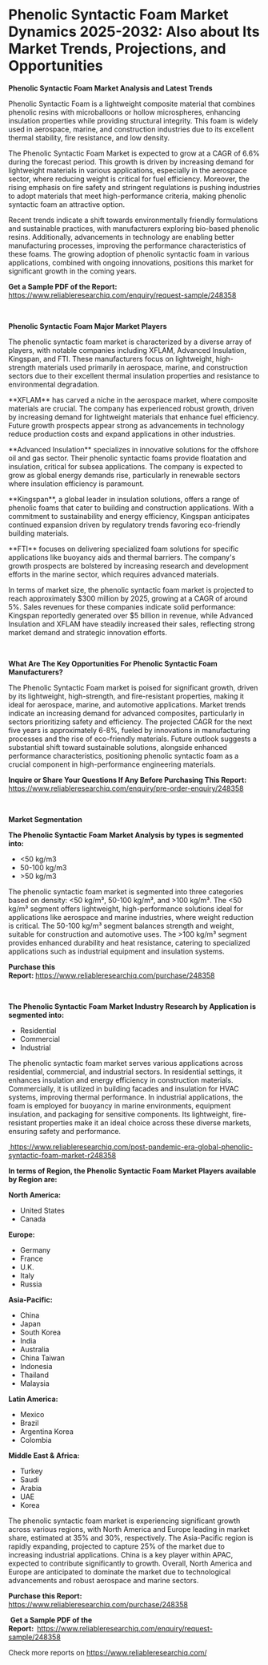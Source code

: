 <p><h1>Phenolic Syntactic Foam Market Dynamics 2025-2032: Also about Its Market Trends, Projections, and Opportunities</h1></p><p><strong>Phenolic Syntactic Foam Market Analysis and Latest Trends</strong></p>
<p><p>Phenolic Syntactic Foam is a lightweight composite material that combines phenolic resins with microballoons or hollow microspheres, enhancing insulation properties while providing structural integrity. This foam is widely used in aerospace, marine, and construction industries due to its excellent thermal stability, fire resistance, and low density. </p><p>The Phenolic Syntactic Foam Market is expected to grow at a CAGR of 6.6% during the forecast period. This growth is driven by increasing demand for lightweight materials in various applications, especially in the aerospace sector, where reducing weight is critical for fuel efficiency. Moreover, the rising emphasis on fire safety and stringent regulations is pushing industries to adopt materials that meet high-performance criteria, making phenolic syntactic foam an attractive option.</p><p>Recent trends indicate a shift towards environmentally friendly formulations and sustainable practices, with manufacturers exploring bio-based phenolic resins. Additionally, advancements in technology are enabling better manufacturing processes, improving the performance characteristics of these foams. The growing adoption of phenolic syntactic foam in various applications, combined with ongoing innovations, positions this market for significant growth in the coming years.</p></p>
<p><strong>Get a Sample PDF of the Report:&nbsp;</strong> <a href="https://www.reliableresearchiq.com/enquiry/request-sample/248358?utm_campaign=2810&utm_medium=2&utm_source=Github&utm_content=ia&utm_term=30032025&utm_id=phenolic-syntactic-foam">https://www.reliableresearchiq.com/enquiry/request-sample/248358</a></p>
<p>&nbsp;</p>
<p><strong>Phenolic Syntactic Foam Major Market Players</strong></p>
<p><p>The phenolic syntactic foam market is characterized by a diverse array of players, with notable companies including XFLAM, Advanced Insulation, Kingspan, and FTI. These manufacturers focus on lightweight, high-strength materials used primarily in aerospace, marine, and construction sectors due to their excellent thermal insulation properties and resistance to environmental degradation.</p><p>**XFLAM** has carved a niche in the aerospace market, where composite materials are crucial. The company has experienced robust growth, driven by increasing demand for lightweight materials that enhance fuel efficiency. Future growth prospects appear strong as advancements in technology reduce production costs and expand applications in other industries.</p><p>**Advanced Insulation** specializes in innovative solutions for the offshore oil and gas sector. Their phenolic syntactic foams provide floatation and insulation, critical for subsea applications. The company is expected to grow as global energy demands rise, particularly in renewable sectors where insulation efficiency is paramount.</p><p>**Kingspan**, a global leader in insulation solutions, offers a range of phenolic foams that cater to building and construction applications. With a commitment to sustainability and energy efficiency, Kingspan anticipates continued expansion driven by regulatory trends favoring eco-friendly building materials.</p><p>**FTI** focuses on delivering specialized foam solutions for specific applications like buoyancy aids and thermal barriers. The company's growth prospects are bolstered by increasing research and development efforts in the marine sector, which requires advanced materials.</p><p>In terms of market size, the phenolic syntactic foam market is projected to reach approximately $300 million by 2025, growing at a CAGR of around 5%. Sales revenues for these companies indicate solid performance: Kingspan reportedly generated over $5 billion in revenue, while Advanced Insulation and XFLAM have steadily increased their sales, reflecting strong market demand and strategic innovation efforts.</p></p>
<p>&nbsp;</p>
<p><strong>What Are The Key Opportunities For Phenolic Syntactic Foam Manufacturers?</strong></p>
<p><p>The Phenolic Syntactic Foam market is poised for significant growth, driven by its lightweight, high-strength, and fire-resistant properties, making it ideal for aerospace, marine, and automotive applications. Market trends indicate an increasing demand for advanced composites, particularly in sectors prioritizing safety and efficiency. The projected CAGR for the next five years is approximately 6-8%, fueled by innovations in manufacturing processes and the rise of eco-friendly materials. Future outlook suggests a substantial shift toward sustainable solutions, alongside enhanced performance characteristics, positioning phenolic syntactic foam as a crucial component in high-performance engineering materials.</p></p>
<p><strong>Inquire or Share Your Questions If Any Before Purchasing This Report:</strong> <a href="https://www.reliableresearchiq.com/enquiry/pre-order-enquiry/248358?utm_campaign=2810&utm_medium=2&utm_source=Github&utm_content=ia&utm_term=30032025&utm_id=phenolic-syntactic-foam">https://www.reliableresearchiq.com/enquiry/pre-order-enquiry/248358</a></p>
<p>&nbsp;</p>
<p><strong>Market Segmentation</strong></p>
<p><strong>The Phenolic Syntactic Foam Market Analysis by types is segmented into:</strong></p>
<p><ul><li><50 kg/m3</li><li>50-100 kg/m3</li><li>>50 kg/m3</li></ul></p>
<p><p>The phenolic syntactic foam market is segmented into three categories based on density: <50 kg/m³, 50-100 kg/m³, and >100 kg/m³. The <50 kg/m³ segment offers lightweight, high-performance solutions ideal for applications like aerospace and marine industries, where weight reduction is critical. The 50-100 kg/m³ segment balances strength and weight, suitable for construction and automotive uses. The >100 kg/m³ segment provides enhanced durability and heat resistance, catering to specialized applications such as industrial equipment and insulation systems.</p></p>
<p><strong>Purchase this Report:&nbsp;</strong><a href="https://www.reliableresearchiq.com/purchase/248358?utm_campaign=2810&utm_medium=2&utm_source=Github&utm_content=ia&utm_term=30032025&utm_id=phenolic-syntactic-foam">https://www.reliableresearchiq.com/purchase/248358</a></p>
<p>&nbsp;</p>
<p><strong>The Phenolic Syntactic Foam Market Industry Research by Application is segmented into:</strong></p>
<p><ul><li>Residential</li><li>Commercial</li><li>Industrial</li></ul></p>
<p><p>The phenolic syntactic foam market serves various applications across residential, commercial, and industrial sectors. In residential settings, it enhances insulation and energy efficiency in construction materials. Commercially, it is utilized in building facades and insulation for HVAC systems, improving thermal performance. In industrial applications, the foam is employed for buoyancy in marine environments, equipment insulation, and packaging for sensitive components. Its lightweight, fire-resistant properties make it an ideal choice across these diverse markets, ensuring safety and performance.</p></p>
<p><a href="https://www.reliableresearchiq.com/post-pandemic-era-global-phenolic-syntactic-foam-market-r248358?utm_campaign=2810&utm_medium=2&utm_source=Github&utm_content=ia&utm_term=30032025&utm_id=phenolic-syntactic-foam">&nbsp;https://www.reliableresearchiq.com/post-pandemic-era-global-phenolic-syntactic-foam-market-r248358</a></p>
<p><strong>In terms of Region, the Phenolic Syntactic Foam Market Players available by Region are:</strong></p>
<p>
    <p> <strong> North America: </strong>
        <ul>
            <li>United States</li>
            <li>Canada</li>
        </ul>
        </p> 
    <p> <strong> Europe: </strong>
        <ul>
            <li>Germany</li>
            <li>France</li>
            <li>U.K.</li>
            <li>Italy</li>
            <li>Russia</li>
        </ul>
        </p> 
    <p> <strong> Asia-Pacific: </strong>
        <ul>
            <li>China</li>
            <li>Japan</li>
            <li>South Korea</li>
            <li>India</li>
            <li>Australia</li>
            <li>China Taiwan</li>
            <li>Indonesia</li>
            <li>Thailand</li>
            <li>Malaysia</li>
        </ul>
        </p> 
    <p> <strong> Latin America: </strong>
        <ul>
            <li>Mexico</li>
            <li>Brazil</li>
            <li>Argentina Korea</li>
            <li>Colombia</li>
        </ul>
        </p> 
    <p> <strong> Middle East & Africa: </strong>
        <ul>
            <li>Turkey</li>
            <li>Saudi</li>
            <li>Arabia</li>
            <li>UAE</li>
            <li>Korea</li>
        </ul>
    </p>
    </p>
<p><p>The phenolic syntactic foam market is experiencing significant growth across various regions, with North America and Europe leading in market share, estimated at 35% and 30%, respectively. The Asia-Pacific region is rapidly expanding, projected to capture 25% of the market due to increasing industrial applications. China is a key player within APAC, expected to contribute significantly to growth. Overall, North America and Europe are anticipated to dominate the market due to technological advancements and robust aerospace and marine sectors.</p></p>
<p><strong>Purchase this Report: </strong><a href="https://www.reliableresearchiq.com/purchase/248358?utm_campaign=2810&utm_medium=2&utm_source=Github&utm_content=ia&utm_term=30032025&utm_id=phenolic-syntactic-foam">https://www.reliableresearchiq.com/purchase/248358</a></p>
<p>&nbsp;<strong>Get a Sample PDF of the Report:&nbsp;&nbsp;</strong><a href="https://www.reliableresearchiq.com/enquiry/request-sample/248358?utm_campaign=2810&utm_medium=2&utm_source=Github&utm_content=ia&utm_term=30032025&utm_id=phenolic-syntactic-foam">https://www.reliableresearchiq.com/enquiry/request-sample/248358</a></p>
<p><strong></strong></p>
<p>Check more reports on <a href="https://www.reliableresearchiq.com/?utm_campaign=2810&utm_medium=2&utm_source=Github&utm_content=ia&utm_term=30032025&utm_id=phenolic-syntactic-foam">https://www.reliableresearchiq.com/</a></p>